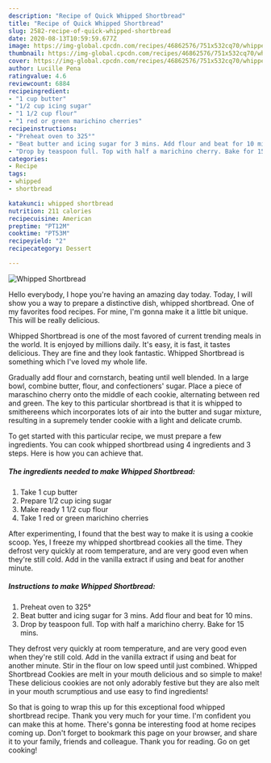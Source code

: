 ```yaml
---
description: "Recipe of Quick Whipped Shortbread"
title: "Recipe of Quick Whipped Shortbread"
slug: 2582-recipe-of-quick-whipped-shortbread
date: 2020-08-13T10:59:59.677Z
image: https://img-global.cpcdn.com/recipes/46862576/751x532cq70/whipped-shortbread-recipe-main-photo.jpg
thumbnail: https://img-global.cpcdn.com/recipes/46862576/751x532cq70/whipped-shortbread-recipe-main-photo.jpg
cover: https://img-global.cpcdn.com/recipes/46862576/751x532cq70/whipped-shortbread-recipe-main-photo.jpg
author: Lucille Pena
ratingvalue: 4.6
reviewcount: 6884
recipeingredient:
- "1 cup butter"
- "1/2 cup icing sugar"
- "1 1/2 cup flour"
- "1 red or green marichino cherries"
recipeinstructions:
- "Preheat oven to 325°"
- "Beat butter and icing sugar for 3 mins. Add flour and beat for 10 mins."
- "Drop by teaspoon full. Top with half a marichino cherry. Bake for 15 mins."
categories:
- Recipe
tags:
- whipped
- shortbread

katakunci: whipped shortbread 
nutrition: 211 calories
recipecuisine: American
preptime: "PT12M"
cooktime: "PT53M"
recipeyield: "2"
recipecategory: Dessert

---
```



![Whipped Shortbread](https://img-global.cpcdn.com/recipes/46862576/751x532cq70/whipped-shortbread-recipe-main-photo.jpg)

Hello everybody, I hope you're having an amazing day today. Today, I will show you a way to prepare a distinctive dish, whipped shortbread. One of my favorites food recipes. For mine, I'm gonna make it a little bit unique. This will be really delicious.

Whipped Shortbread is one of the most favored of current trending meals in the world. It is enjoyed by millions daily. It's easy, it is fast, it tastes delicious. They are fine and they look fantastic. Whipped Shortbread is something which I've loved my whole life.

Gradually add flour and cornstarch, beating until well blended. In a large bowl, combine butter, flour, and confectioners&#39; sugar. Place a piece of maraschino cherry onto the middle of each cookie, alternating between red and green. The key to this particular shortbread is that it is whipped to smithereens which incorporates lots of air into the butter and sugar mixture, resulting in a supremely tender cookie with a light and delicate crumb.


To get started with this particular recipe, we must prepare a few ingredients. You can cook whipped shortbread using 4 ingredients and 3 steps. Here is how you can achieve that.

<!--inarticleads1-->

##### The ingredients needed to make Whipped Shortbread:

1. Take 1 cup butter
1. Prepare 1/2 cup icing sugar
1. Make ready 1 1/2 cup flour
1. Take 1 red or green marichino cherries


After experimenting, I found that the best way to make it is using a cookie scoop. Yes, I freeze my whipped shortbread cookies all the time. They defrost very quickly at room temperature, and are very good even when they&#39;re still cold. Add in the vanilla extract if using and beat for another minute. 

<!--inarticleads2-->

##### Instructions to make Whipped Shortbread:

1. Preheat oven to 325°
1. Beat butter and icing sugar for 3 mins. Add flour and beat for 10 mins.
1. Drop by teaspoon full. Top with half a marichino cherry. Bake for 15 mins.


They defrost very quickly at room temperature, and are very good even when they&#39;re still cold. Add in the vanilla extract if using and beat for another minute. Stir in the flour on low speed until just combined. Whipped Shortbread Cookies are melt in your mouth delicious and so simple to make! These delicious cookies are not only adorably festive but they are also melt in your mouth scrumptious and use easy to find ingredients! 

So that is going to wrap this up for this exceptional food whipped shortbread recipe. Thank you very much for your time. I'm confident you can make this at home. There's gonna be interesting food at home recipes coming up. Don't forget to bookmark this page on your browser, and share it to your family, friends and colleague. Thank you for reading. Go on get cooking!
